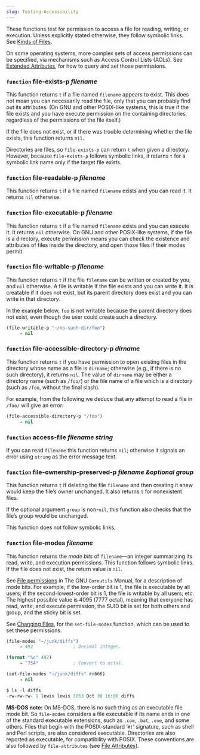 ```yaml
---
slug: Testing-Accessibility
---
```


These functions test for permission to access a file for reading, writing, or execution. Unless explicitly stated otherwise, they follow symbolic links. See [Kinds of Files](Kinds-of-Files).

On some operating systems, more complex sets of access permissions can be specified, via mechanisms such as Access Control Lists (ACLs). See [Extended Attributes](Extended-Attributes), for how to query and set those permissions.

### <span className="tag function">`function`</span> **file-exists-p** *filename*

This function returns `t` if a file named `filename` appears to exist. This does not mean you can necessarily read the file, only that you can probably find out its attributes. (On GNU and other POSIX-like systems, this is true if the file exists and you have execute permission on the containing directories, regardless of the permissions of the file itself.)

If the file does not exist, or if there was trouble determining whether the file exists, this function returns `nil`.

Directories are files, so `file-exists-p` can return `t` when given a directory. However, because `file-exists-p` follows symbolic links, it returns `t` for a symbolic link name only if the target file exists.

### <span className="tag function">`function`</span> **file-readable-p** *filename*

This function returns `t` if a file named `filename` exists and you can read it. It returns `nil` otherwise.

### <span className="tag function">`function`</span> **file-executable-p** *filename*

This function returns `t` if a file named `filename` exists and you can execute it. It returns `nil` otherwise. On GNU and other POSIX-like systems, if the file is a directory, execute permission means you can check the existence and attributes of files inside the directory, and open those files if their modes permit.

### <span className="tag function">`function`</span> **file-writable-p** *filename*

This function returns `t` if the file `filename` can be written or created by you, and `nil` otherwise. A file is writable if the file exists and you can write it. It is creatable if it does not exist, but its parent directory does exist and you can write in that directory.

In the example below, `foo` is not writable because the parent directory does not exist, even though the user could create such a directory.

```lisp
(file-writable-p "~/no-such-dir/foo")
     ⇒ nil
```

### <span className="tag function">`function`</span> **file-accessible-directory-p** *dirname*

This function returns `t` if you have permission to open existing files in the directory whose name as a file is `dirname`; otherwise (e.g., if there is no such directory), it returns `nil`. The value of `dirname` may be either a directory name (such as `/foo/`) or the file name of a file which is a directory (such as `/foo`, without the final slash).

For example, from the following we deduce that any attempt to read a file in `/foo/` will give an error:

```lisp
(file-accessible-directory-p "/foo")
     ⇒ nil
```

### <span className="tag function">`function`</span> **access-file** *filename string*

If you can read `filename` this function returns `nil`; otherwise it signals an error using `string` as the error message text.

### <span className="tag function">`function`</span> **file-ownership-preserved-p** *filename \&optional group*

This function returns `t` if deleting the file `filename` and then creating it anew would keep the file’s owner unchanged. It also returns `t` for nonexistent files.

If the optional argument `group` is non-`nil`, this function also checks that the file’s group would be unchanged.

This function does not follow symbolic links.

### <span className="tag function">`function`</span> **file-modes** *filename*

This function returns the *mode bits* of `filename`—an integer summarizing its read, write, and execution permissions. This function follows symbolic links. If the file does not exist, the return value is `nil`.

See [File permissions](https://www.gnu.org/software/coreutils/manual/coreutils#File-permissions) in The GNU `Coreutils` Manual, for a description of mode bits. For example, if the low-order bit is 1, the file is executable by all users; if the second-lowest-order bit is 1, the file is writable by all users; etc. The highest possible value is 4095 (7777 octal), meaning that everyone has read, write, and execute permission, the SUID bit is set for both others and group, and the sticky bit is set.

See [Changing Files](Changing-Files), for the `set-file-modes` function, which can be used to set these permissions.

```lisp
(file-modes "~/junk/diffs")
     ⇒ 492               ; Decimal integer.
```

```lisp
(format "%o" 492)
     ⇒ "754"             ; Convert to octal.
```



```lisp
(set-file-modes "~/junk/diffs" #o666)
     ⇒ nil
```



```lisp
$ ls -l diffs
-rw-rw-rw- 1 lewis lewis 3063 Oct 30 16:00 diffs
```

**MS-DOS note:** On MS-DOS, there is no such thing as an executable file mode bit. So `file-modes` considers a file executable if its name ends in one of the standard executable extensions, such as `.com`, `.bat`, `.exe`, and some others. Files that begin with the POSIX-standard ‘`#!`’ signature, such as shell and Perl scripts, are also considered executable. Directories are also reported as executable, for compatibility with POSIX. These conventions are also followed by `file-attributes` (see [File Attributes](File-Attributes)).
